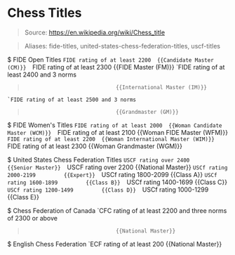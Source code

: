 # Chess Titles

> Source: https://en.wikipedia.org/wiki/Chess_title

> Aliases: fide-titles, united-states-chess-federation-titles, uscf-titles

$ FIDE Open Titles
    `FIDE rating of at least 2200  {{Candidate Master (CM)}} 
    `FIDE rating of at least 2300  {{FIDE Master (FM)}} 
    `FIDE rating of at least 2400 and 3 norms
>                                  {{International Master (IM)}} 
    `FIDE rating of at least 2500 and 3 norms
>                                  {{Grandmaster (GM)}} 

$ FIDE Women's Titles
    `FIDE rating of at least 2000  {{Woman Candidate Master (WCM)}} 
    `FIDE rating of at least 2100  {{Woman FIDE Master (WFM)}} 
    `FIDE rating of at least 2200  {{Woman International Master (WIM)}} 
    `FIDE rating of at least 2300  {{Woman Grandmaster (WGM)}} 

$ United States Chess Federation Titles
    `USCF rating over 2400         {{Senior Master}} 
    `USCF rating over 2200         {{National Master}} 
    `USCf rating 2000-2199         {{Expert}} 
    `USCf rating 1800-2099         {{Class A}} 
    `USCf rating 1600-1899         {{Class B}} 
    `USCf rating 1400-1699         {{Class C}} 
    `USCf rating 1200-1499         {{Class D}} 
    `USCf rating 1000-1299         {{Class E}} 

$ Chess Federation of Canada
    `CFC rating of at least 2200 and three norms of 2300 or above
>                                  {{National Master}} 

$ English Chess Federation
    `ECF rating of at least 200    {{National Master}} 

